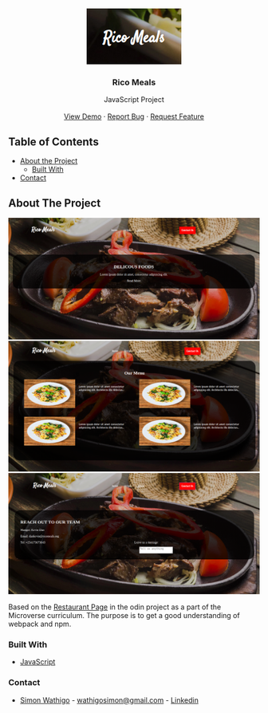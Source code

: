 <br />
<p align="center">
  <a href="https://raw.githack.com/wathigo/Restaurant-Page/recipe-page/dist/index.html">
    <img src="images/logo.png" alt="Logo">
  </a>

  <h3 align="center">Rico Meals</h3>

  <p align="center">
    JavaScript Project
    <br />
    <br />
    <a href="https://raw.githack.com/wathigo/Restaurant-Page/recipe-page/dist/index.html">View Demo</a>
    ·
    <a href="https://github.com/wathigo/Restaurant-Page/issues">Report Bug</a>
    ·
    <a href="https://github.com/wathigo/Restaurant-Page/issues">Request Feature</a>
  </p>
</p>


<!-- TABLE OF CONTENTS -->
## Table of Contents

* [About the Project](#about-the-project)
  * [Built With](#built-with)
* [Contact](#Contact)




<!-- ABOUT THE PROJECT -->
## About The Project

  <a href="#">
    <img src="images/home.png" alt="Logo">
  </a>

  <a href="#">
    <img src="images/menu.png" alt="Logo">
  </a>

  <a href="#">
    <img src="images/contact.png" alt="Logo">
  </a>

Based on the [Restaurant Page](https://www.theodinproject.com/courses/javascript/lessons/restaurant-page) in the odin project as a part of the Microverse curriculum. The purpose is to get a good understanding of webpack and npm.


### Built With
* [JavaScript](https://www.javascript.com/)


### Contact

* [Simon Wathigo](https://github.com/wathigo) - wathigosimon@gmail.com - [Linkedin](https://www.linkedin.com/in/simon-wathigo-445370183/)
